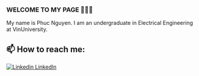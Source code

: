 ### WELCOME TO MY PAGE 👋👋👋
My name is Phuc Nguyen. I am an undergraduate in Electrical Engineering at VinUniversity.<br>
## 📫 How to reach me: 

[![Linkedin](https://i.stack.imgur.com/gVE0j.png) LinkedIn](https://www.linkedin.com/in/phuc-nguyen-a0150a26b/)

